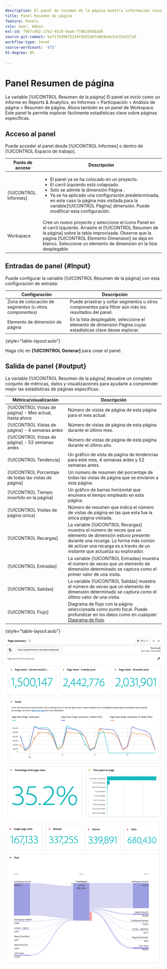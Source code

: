 ```yaml
---
description: El panel de resumen de la página muestra información resumida de una página de su elección.
title: Panel Resumen de página
feature: Panels
role: User, Admin
exl-id: f0b7cd92-17b2-452d-9aab-f78629360ab8
source-git-commit: bef175d9675134f4932407a0b9e4a3c67b1d27a5
workflow-type: tm+mt
source-wordcount: '473'
ht-degree: 9%

---
```


# Panel Resumen de página

La variable [!UICONTROL Resumen de la página] El panel se inició como un informe en Reports &amp; Analytics, en Informes > Participación > Análisis de página > Resumen de página. Ahora también es un panel de Workspace. Este panel le permite explorar fácilmente estadísticas clave sobre páginas específicas.

## Acceso al panel

Puede acceder al panel desde [!UICONTROL Informes] o dentro de [!UICONTROL Espacio de trabajo].

| Punto de acceso | Descripción |
| --- | --- |
| [!UICONTROL Informes] | <ul><li>El panel ya se ha colocado en un proyecto.</li><li>El carril izquierdo está colapsado.</li><li>Solo se admite la dimensión Página .</li><li>Ya se ha aplicado una configuración predeterminada, en este caso la página más visitada para la variable[!UICONTROL Página] dimensión. Puede modificar esta configuración.</li></ul> |
| Workspace | Cree un nuevo proyecto y seleccione el icono Panel en el carril izquierdo. Arrastre el [!UICONTROL Resumen de la página] sobre la tabla improvisada. Observe que la página [!UICONTROL Elemento Dimension] se deja en blanco. Seleccione un elemento de dimensión en la lista desplegable. |

## Entradas de panel {#Input}

Puede configurar la variable [!UICONTROL Resumen de la página] con esta configuración de entrada:

| Configuración | Descripción |
| --- | --- |
| Zona de colocación de segmentos (u otros componentes) | Puede arrastrar y soltar segmentos u otros componentes para filtrar aún más los resultados del panel. |
| Elemento de dimensión de página | En la lista desplegable, seleccione el elemento de dimensión Página cuyas estadísticas clave desee explorar. |

{style=&quot;table-layout:auto&quot;}

Haga clic en **[!UICONTROL Generar]** para crear el panel.

## Salida de panel {#output}

La variable [!UICONTROL Resumen de la página] devuelve un completo conjunto de métricas, datos y visualizaciones para ayudarle a comprender mejor las estadísticas de páginas específicas.

| Métrica/visualización | Descripción |
| --- | --- |
| [!UICONTROL Vistas de página] - Mes actual, hasta ahora | Número de vistas de página de esta página para el mes actual. |
| [!UICONTROL Vistas de página] - 4 semanas antes | Número de vistas de página de esta página durante el último mes. |
| [!UICONTROL Vistas de página] - 52 semanas antes | Número de vistas de página de esta página durante el último año. |
| [!UICONTROL Tendencia] | Un gráfico de vista de página de tendencias para este mes, 4 semanas antes y 52 semanas antes. |
| [!UICONTROL Porcentaje de todas las vistas de página] | Un número de resumen del porcentaje de todas las vistas de página que se enviaron a esta página. |
| [!UICONTROL Tiempo invertido en la página] | Un gráfico de barras horizontal que enumera el tiempo empleado en esta página. |
| [!UICONTROL Visitas de página única] | Número de resumen que indica el número de vistas de página en las que esta fue la única página visitada. |
| [!UICONTROL Recargas] | La variable [!UICONTROL Recargas] muestra el número de veces que un elemento de dimensión estuvo presente durante una recarga. La forma más común de activar una recarga es a través de un visitante que actualiza su explorador. |
| [!UICONTROL Entradas] | La variable [!UICONTROL Entradas] muestra el número de veces que un elemento de dimensión determinado se captura como el primer valor de una visita. |
| [!UICONTROL Salidas] | La variable [!UICONTROL Salidas] muestra el número de veces que un elemento de dimensión determinado se captura como el último valor de una visita. |
| [!UICONTROL Flujo] | Diagrama de flujo con la página seleccionada como punto focal. Puede profundizar en los datos como en cualquier [Diagrama de flujo](/help/analyze/analysis-workspace/visualizations/c-flow/create-flow.md). |

{style=&quot;table-layout:auto&quot;}

![Panel Resumen de página](assets/page-sum1.png)

![Métricas y flujo](assets/page-sum2.png)
